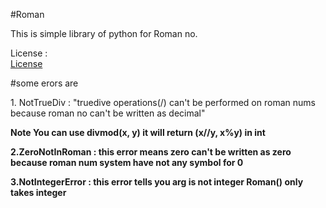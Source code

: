 #Roman

This is simple library of python for Roman no.

License : 
<br>
<a href="https://github.com/Kira5-cmd/Roman/blob/main/README.md">License</a>

#some erors are 
<div id="erors">
1. NotTrueDiv : "truedive operations(/) can't be performed on roman nums because roman no can't be written as decimal"<br>

<b>Note<b>
You can use divmod(x, y) it will return (x//y, x%y) in int

2.ZeroNotInRoman : this error means zero can't be written as zero because roman num system have not any symbol for 0

3.NotIntegerError : this error tells you arg is not integer Roman() only takes integer
</div>